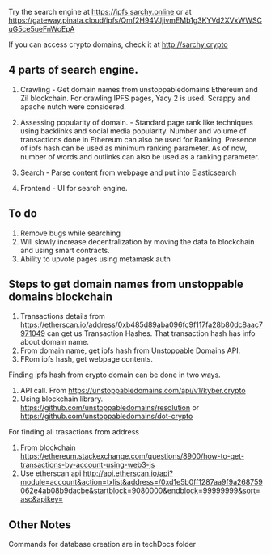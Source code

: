 Try the search engine at https://ipfs.sarchy.online or at https://gateway.pinata.cloud/ipfs/Qmf2H94VJjivmEMb1g3KYVd2XVxWWSCuG5ce5ueFnWoEpA 

If you can access crypto domains, check it at http://sarchy.crypto

## 4 parts of search engine. 

 1. Crawling - Get domain names from unstoppabledomains Ethereum and Zil blockchain. For crawling IPFS pages, Yacy 2 is used. Scrappy and apache nutch were considered. 

 2. Assessing popularity of domain. - Standard page rank like techniques using backlinks and social media popularity. 
Number and volume of transactions done in Ethereum can also be used for Ranking. 
Presence of ipfs hash can be used as minimum ranking parameter. 
As of now, number of words and outlinks can also be used as a ranking parameter. 

 3. Search - Parse content from webpage and put into  Elasticsearch

 4. Frontend - UI for search engine. 

## To do

1. Remove bugs while searching
2. Will slowly increase decentralization by moving the data to blockchain and using smart contracts.
3. Ability to upvote pages using metamask auth

## Steps to get domain names from unstoppable domains blockchain 

1. Transactions details from https://etherscan.io/address/0xb485d89aba096fc9f117fa28b80dc8aac7971049 can get us Transaction Hashes. That transaction hash has info about domain name. 
2. From domain name, get ipfs hash from Unstoppable Domains API.
3. FRom ipfs hash, get webpage contents.

 Finding ipfs hash from crypto domain can be done in two ways.

1) API call. From https://unstoppabledomains.com/api/v1/kyber.crypto
2) Using blockchain library. https://github.com/unstoppabledomains/resolution or https://github.com/unstoppabledomains/dot-crypto

 For finding all trasactions from address

1. From blockchain https://ethereum.stackexchange.com/questions/8900/how-to-get-transactions-by-account-using-web3-js
2. Use etherscan api http://api.etherscan.io/api?module=account&action=txlist&address=/0xd1e5b0ff1287aa9f9a268759062e4ab08b9dacbe&startblock=9080000&endblock=99999999&sort=asc&apikey=

## Other Notes

Commands for database creation are in techDocs folder
